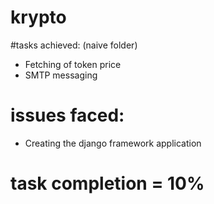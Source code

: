 # krypto

#tasks achieved: (naive folder)
- Fetching of token price
- SMTP messaging
# issues faced: 
- Creating the django framework application

# task completion = 10%
